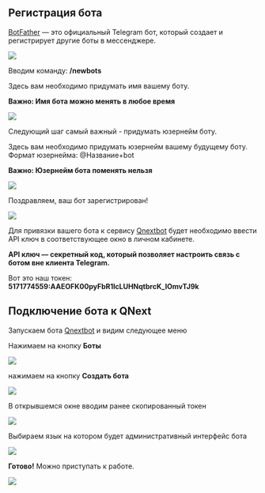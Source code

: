 ## Регистрация бота

[BotFather](http://t.me/botFather) — это официальный Telegram бот, который создает и регистрирует другие боты в мессенджере.


![](./1.jpg)

Вводим команду: **/newbots**

Здесь вам необходимо придумать имя вашему боту.

**Важно: Имя бота можно менять в любое время**

![](./2.jpg)

Следующий шаг самый важный - придумать юзернейм боту.

Здесь вам необходимо придумать юзернейм вашему будущему боту. Формат юзернейма: @Название+bot

**Важно: Юзернейм бота поменять нельзя**

![](./3.jpg)

Поздравляем, ваш бот зарегистрирован! 

![](./4.jpg)

Для привязки вашего бота к сервису [Qnextbot](http://t.me/Qnextbot) будет необходимо ввести API ключ в соответствующее окно в личном кабинете.

**API ключ — секретный код, который позволяет настроить связь с ботом вне клиента Telegram.**

Вот это наш токен: **5171774559:AAEOFK00pyFbR1lcLUHNqtbrcK_lOmvTJ9k**

## Подключение бота к QNext

Запускаем бота [Qnextbot](http://t.me/Qnextbot) и видим следующее меню

Нажимаем на кнопку **Боты**

![](./5.jpg)

нажимаем на кнопку **Создать бота**

![](./6.jpg)

В открывшемся окне вводим ранее скопированный токен

![](./7.jpg)

Выбираем язык на котором будет административный интерфейс бота

![](./8.jpg)

**Готово!** Можно приступать к работе.

![](./9.jpg)